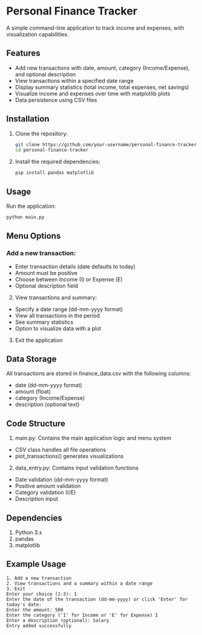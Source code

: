 # Personal Finance Tracker

A simple command-line application to track income and expenses, with visualization capabilities.

## Features

- Add new transactions with date, amount, category (Income/Expense), and optional description
- View transactions within a specified date range
- Display summary statistics (total income, total expenses, net savings)
- Visualize income and expenses over time with matplotlib plots
- Data persistence using CSV files

## Installation

1. Clone the repository:
   ```bash
   git clone https://github.com/your-username/personal-finance-tracker.git
   cd personal-finance-tracker
   ```
2. Install the required dependencies:
   ```bash
   pip install pandas matplotlib
   ```

## Usage

Run the application:
  ```bash
  python main.py
  ```
## Menu Options
### Add a new transaction:
- Enter transaction details (date defaults to today)
- Amount must be positive
- Choose between Income (I) or Expense (E)
- Optional description field

2. View transactions and summary:
- Specify a date range (dd-mm-yyyy format)
- View all transactions in the period
- See summary statistics
- Option to visualize data with a plot

3. Exit the application

## Data Storage
All transactions are stored in finance_data.csv with the following columns:
- date (dd-mm-yyyy format)
- amount (float)
- category (Income/Expense)
- description (optional text)

## Code Structure
1. main.py: Contains the main application logic and menu system
- CSV class handles all file operations
- plot_transactions() generates visualizations

2. data_entry.py: Contains input validation functions
- Date validation (dd-mm-yyyy format)
- Positive amount validation
- Category validation (I/E)
- Description input

## Dependencies
1. Python 3.x
2. pandas
3. matplotlib

## Example Usage
```text
1. Add a new transaction
2. View transactions and a summary within a date range
3. Exit
Enter your choice (1-3): 1
Enter the date of the transaction (dd-mm-yyyy) or click 'Enter' for today's date: 
Enter the amount: 500
Enter the category ('I' for Income or 'E' for Expense) I
Enter a description (optional): Salary
Entry added successfully
```
